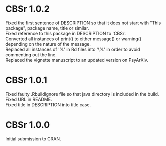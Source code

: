 # CBSr 1.0.2

Fixed the first sentence of DESCRIPTION so that it does not start with "This package", package name, title or similar.\
Fixed reference to this package in DESCRIPTION to 'CBSr'.\
Converted all instances of print() to either message() or warning() depending on the nature of the message.\
Replaced all instances of '%' in Rd files into '\\%' in order to avoid commenting out the line.\
Replaced the vignette manuscript to an updated version on PsyArXiv.

# CBSr 1.0.1

Fixed faulty .Rbuildignore file so that java directory is included in the build.\
Fixed URL in README.\
Fixed title in DESCRIPTION into title case.

# CBSr 1.0.0

Initial submission to CRAN.